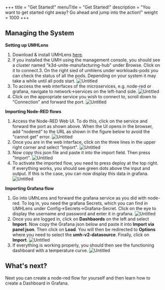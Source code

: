 +++
title = "Get Started!"
menuTitle = "Get Started!"
description = "You want to get started right away? Go ahead and jump into the action!"
weight = 1000
+++

## Managing the System

**Setting up UMHLens**

1. Download & install UMHLens [here]().
2. If you installed the UMH using the management console, you should see a cluster named "k3d-unite-manufacturing-hub" under Browse. Click on it to connect.3. On the right sied of umhlens under workloads-pods you can check the status of all the pods. Depending on your system it may take a while until all pods start. 
   ![Untitled](/images/getStartedManagingPods)
3. To access the web interfaces of the microservices, e.g. node-red or grafana, navigate to network->services on the left-hand side.
   ![Untitled](/images/getStartedManagingservices)
4. Click on the appropriate service you wish to connect to, scroll down to "Connection" and forward the port.
   ![Untitled](/images/getStartedManagingForwarding)


**Importing Node-RED flows**

1. Access the Node-RED Web UI. To do this, click on the service and forward the port as shown above. When the UI opens in the browser, add "nodered" to the URL as shown in the figure below to avoid the "cannot get" error.
   ![Untitled](/images/getStartedManagingCannotGet)
2. Once you are in the web interface, click on the three lines in the upper right corner and select "Import".
   ![Untitled](/images/getStartedManagingImport)
3. Now copy this json file and paste it into the import field. Then press "Import".
   ![Untitled](/images/getStartedManagingPasteJson)
4. To activate the imported flow, you need to press deploy at the top right. If everything works, you should see green dots above the input and output. If this is the case, you can now display this data in grafana.
   ![Untitled](/images/getStartedManagingDeploy)


**Importing Grafana flow**

1. Go into UMhLens and forward the grafana service as you did with node-red. To log in, you need the grafana Secrets, which you can find in UMHLens under Config->Secrets->Grafana-Secret. Click on the eye to display the username and password and enter it in grafana.
   ![Untitled](/images/getStartedManagingGrafanaSecrets)
2. Once you are logged in, click on **Dashbaords** on the left and select **Import**. Now copy the Grafana json below and paste it into **Import via panel json**. Then click on **Load**. You will then be redirected to **Options** where you need to select the **umh-v2-datasource**. Finally, click on **Import**.
   ![Untitled](/images/getStartedManagingGrafanaImport)
3. If everything is working properly, you should then see the functioning dashboard with a temperature curve.
   ![Untitled](/images/getStartedManagingGrafanaDashboard)


## What's next?

Next you can create a node-red flow for yourself and then learn how to create a Dashboard in Grafana.